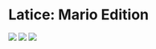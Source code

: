 # Latice: Mario Edition

![](https://cdn.discordapp.com/attachments/1016286767021834250/1030075777733099580/unknown.png)
![](https://cdn.discordapp.com/attachments/1016286767021834250/1030076206751678474/unknown.png)
![](https://cdn.discordapp.com/attachments/1016286767021834250/1030077160196685864/unknown.png)
